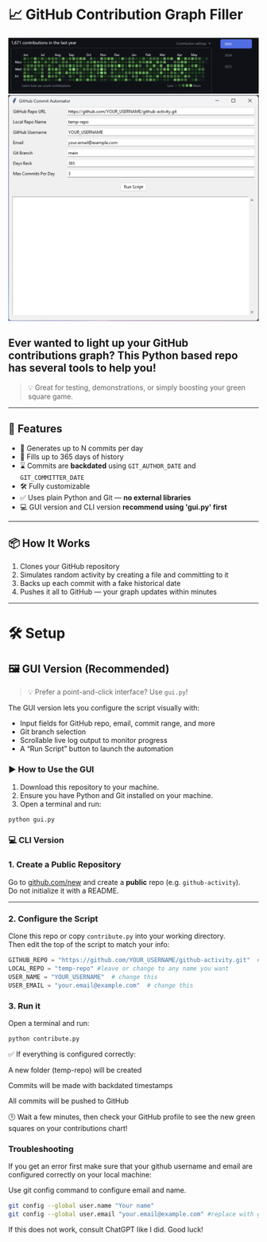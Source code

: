 # 📈 GitHub Contribution Graph Filler

![Github Contributions Screenshot](https://github.com/CARay1502/contributions-chart-generator/blob/main/Screenshot%202025-05-26%20111042.png)
![Github Contributions GUI Screenshot](https://github.com/CARay1502/contributions-chart-generator/blob/main/GUI%20Screenshot.png)

Ever wanted to light up your GitHub contributions graph? This Python based repo has several tools to help you!
- 

> 💡 Great for testing, demonstrations, or simply boosting your green square game.

---

## 🚀 Features

- 🔁 Generates up to N commits per day
- 📅 Fills up to 365 days of history
- ⌛ Commits are **backdated** using `GIT_AUTHOR_DATE` and `GIT_COMMITTER_DATE`
- 🛠️ Fully customizable
- ✅ Uses plain Python and Git — **no external libraries**
- 💻 GUI version and CLI version **recommend using 'gui.py' first**

---

## 📦 How It Works

1. Clones your GitHub repository
2. Simulates random activity by creating a file and committing to it
3. Backs up each commit with a fake historical date
4. Pushes it all to GitHub — your graph updates within minutes

---

# 🛠️ Setup

## 🖼️ GUI Version (Recommended)

> 💡 Prefer a point-and-click interface? Use `gui.py`!

The GUI version lets you configure the script visually with:
- Input fields for GitHub repo, email, commit range, and more
- Git branch selection
- Scrollable live log output to monitor progress
- A “Run Script” button to launch the automation

### ▶️ How to Use the GUI

1. Download this repository to your machine. 
2. Ensure you have Python and Git installed on your machine.
3. Open a terminal and run:

```bash
python gui.py
```

### 💻 CLI Version 

### 1. Create a Public Repository

Go to [github.com/new](https://github.com/new) and create a **public** repo (e.g. `github-activity`).  
Do not initialize it with a README.

---

### 2. Configure the Script

Clone this repo or copy `contribute.py` into your working directory.  
Then edit the top of the script to match your info:

```python
GITHUB_REPO = "https://github.com/YOUR_USERNAME/github-activity.git"  # change this to repo url
LOCAL_REPO = "temp-repo" #leave or change to any name you want
USER_NAME = "YOUR_USERNAME"  # change this 
USER_EMAIL = "your.email@example.com"  # change this
```

### 3. Run it 

Open a terminal and run:

```python
python contribute.py
```

✅ If everything is configured correctly:

A new folder (temp-repo) will be created

Commits will be made with backdated timestamps

All commits will be pushed to GitHub

🕒 Wait a few minutes, then check your GitHub profile to see the new green squares on your contributions chart!

### Troubleshooting

If you get an error first make sure that your github username and email are configured correctly on your local machine: 

Use git config command to configure email and name. 
```bash
git config --global user.name "Your name"
git config --global user.email "your.email@example.com" #replace with github profile email
```

If this does not work, consult ChatGPT like I did. Good luck! 
